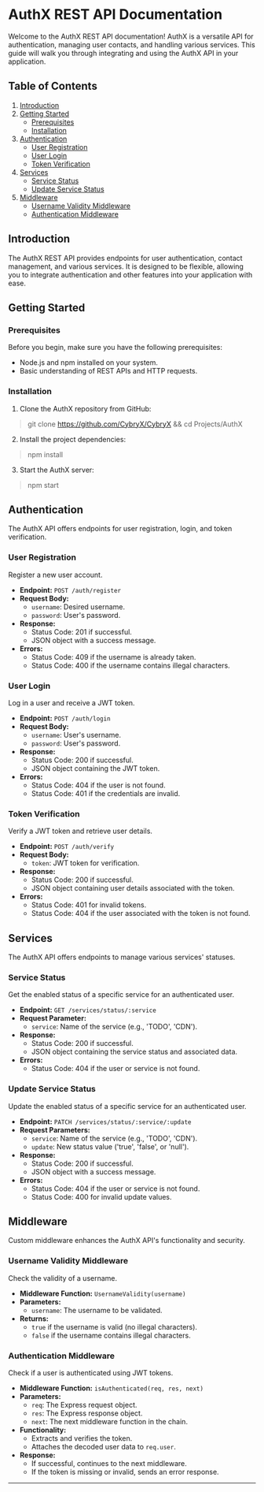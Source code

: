 # AuthX REST API Documentation

Welcome to the AuthX REST API documentation! AuthX is a versatile API for authentication, managing user contacts, and handling various services. This guide will walk you through integrating and using the AuthX API in your application.

## Table of Contents

1. [Introduction](#introduction)
2. [Getting Started](#getting-started)
   - [Prerequisites](#prerequisites)
   - [Installation](#installation)
3. [Authentication](#authentication)
   - [User Registration](#user-registration)
   - [User Login](#user-login)
   - [Token Verification](#token-verification)
4. [Services](#services)
   - [Service Status](#service-status)
   - [Update Service Status](#update-service-status)
5. [Middleware](#middleware)
   - [Username Validity Middleware](#username-validity-middleware)
   - [Authentication Middleware](#authentication-middleware)

## Introduction

The AuthX REST API provides endpoints for user authentication, contact management, and various services. It is designed to be flexible, allowing you to integrate authentication and other features into your application with ease.

## Getting Started

### Prerequisites

Before you begin, make sure you have the following prerequisites:

- Node.js and npm installed on your system.
- Basic understanding of REST APIs and HTTP requests.

### Installation

1. Clone the AuthX repository from GitHub:

>git clone https://github.com/CybryX/CybryX &&
>cd Projects/AuthX


2. Install the project dependencies:

>npm install


3. Start the AuthX server:

>npm start


## Authentication

The AuthX API offers endpoints for user registration, login, and token verification.

### User Registration

Register a new user account.

- **Endpoint:** `POST /auth/register`
- **Request Body:**
   - `username`: Desired username.
   - `password`: User's password.
- **Response:**
   - Status Code: 201 if successful.
   - JSON object with a success message.
- **Errors:**
   - Status Code: 409 if the username is already taken.
   - Status Code: 400 if the username contains illegal characters.

### User Login

Log in a user and receive a JWT token.

- **Endpoint:** `POST /auth/login`
- **Request Body:**
   - `username`: User's username.
   - `password`: User's password.
- **Response:**
   - Status Code: 200 if successful.
   - JSON object containing the JWT token.
- **Errors:**
   - Status Code: 404 if the user is not found.
   - Status Code: 401 if the credentials are invalid.

### Token Verification

Verify a JWT token and retrieve user details.

- **Endpoint:** `POST /auth/verify`
- **Request Body:**
   - `token`: JWT token for verification.
- **Response:**
   - Status Code: 200 if successful.
   - JSON object containing user details associated with the token.
- **Errors:**
   - Status Code: 401 for invalid tokens.
   - Status Code: 404 if the user associated with the token is not found.

## Services

The AuthX API offers endpoints to manage various services' statuses.

### Service Status

Get the enabled status of a specific service for an authenticated user.

- **Endpoint:** `GET /services/status/:service`
- **Request Parameter:**
   - `service`: Name of the service (e.g., 'TODO', 'CDN').
- **Response:**
   - Status Code: 200 if successful.
   - JSON object containing the service status and associated data.
- **Errors:**
   - Status Code: 404 if the user or service is not found.

### Update Service Status

Update the enabled status of a specific service for an authenticated user.

- **Endpoint:** `PATCH /services/status/:service/:update`
- **Request Parameters:**
   - `service`: Name of the service (e.g., 'TODO', 'CDN').
   - `update`: New status value ('true', 'false', or 'null').
- **Response:**
   - Status Code: 200 if successful.
   - JSON object with a success message.
- **Errors:**
   - Status Code: 404 if the user or service is not found.
   - Status Code: 400 for invalid update values.

## Middleware

Custom middleware enhances the AuthX API's functionality and security.

### Username Validity Middleware

Check the validity of a username.

- **Middleware Function:** `UsernameValidity(username)`
- **Parameters:**
   - `username`: The username to be validated.
- **Returns:**
   - `true` if the username is valid (no illegal characters).
   - `false` if the username contains illegal characters.

### Authentication Middleware

Check if a user is authenticated using JWT tokens.

- **Middleware Function:** `isAuthenticated(req, res, next)`
- **Parameters:**
   - `req`: The Express request object.
   - `res`: The Express response object.
   - `next`: The next middleware function in the chain.
- **Functionality:**
   - Extracts and verifies the token.
   - Attaches the decoded user data to `req.user`.
- **Response:**
   - If successful, continues to the next middleware.
   - If the token is missing or invalid, sends an error response.

---
